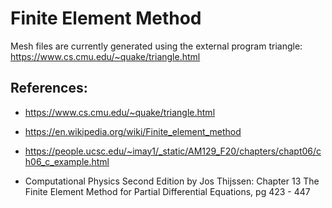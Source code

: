 # Finite Element Method

Mesh files are currently generated using the external program triangle:
https://www.cs.cmu.edu/~quake/triangle.html

## References:

 - https://www.cs.cmu.edu/~quake/triangle.html

 - https://en.wikipedia.org/wiki/Finite_element_method

 - https://people.ucsc.edu/~imay1/_static/AM129_F20/chapters/chapt06/ch06_c_example.html

 - Computational Physics Second Edition by Jos Thijssen: Chapter 13 The Finite Element Method for Partial Differential Equations, pg 423 - 447
